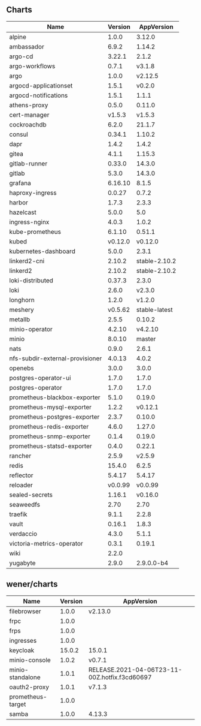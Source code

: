 ## Charts

| Name | Version | AppVersion |
|------|---------|------------|
| alpine | 1.0.0 | 3.12.0 |
| ambassador | 6.9.2 | 1.14.2 |
| argo-cd | 3.22.1 | 2.1.2 |
| argo-workflows | 0.7.1 | v3.1.8 |
| argo | 1.0.0 | v2.12.5 |
| argocd-applicationset | 1.5.1 | v0.2.0 |
| argocd-notifications | 1.5.1 | 1.1.1 |
| athens-proxy | 0.5.0 | 0.11.0 |
| cert-manager | v1.5.3 | v1.5.3 |
| cockroachdb | 6.2.0 | 21.1.7 |
| consul | 0.34.1 | 1.10.2 |
| dapr | 1.4.2 | 1.4.2 |
| gitea | 4.1.1 | 1.15.3 |
| gitlab-runner | 0.33.0 | 14.3.0 |
| gitlab | 5.3.0 | 14.3.0 |
| grafana | 6.16.10 | 8.1.5 |
| haproxy-ingress | 0.0.27 | 0.7.2 |
| harbor | 1.7.3 | 2.3.3 |
| hazelcast | 5.0.0 | 5.0 |
| ingress-nginx | 4.0.3 | 1.0.2 |
| kube-prometheus | 6.1.10 | 0.51.1 |
| kubed | v0.12.0 | v0.12.0 |
| kubernetes-dashboard | 5.0.0 | 2.3.1 |
| linkerd2-cni | 2.10.2 | stable-2.10.2 |
| linkerd2 | 2.10.2 | stable-2.10.2 |
| loki-distributed | 0.37.3 | 2.3.0 |
| loki | 2.6.0 | v2.3.0 |
| longhorn | 1.2.0 | v1.2.0 |
| meshery | v0.5.62 | stable-latest |
| metallb | 2.5.5 | 0.10.2 |
| minio-operator | 4.2.10 | v4.2.10 |
| minio | 8.0.10 | master |
| nats | 0.9.0 | 2.6.1 |
| nfs-subdir-external-provisioner | 4.0.13 | 4.0.2 |
| openebs | 3.0.0 | 3.0.0 |
| postgres-operator-ui | 1.7.0 | 1.7.0 |
| postgres-operator | 1.7.0 | 1.7.0 |
| prometheus-blackbox-exporter | 5.1.0 | 0.19.0 |
| prometheus-mysql-exporter | 1.2.2 | v0.12.1 |
| prometheus-postgres-exporter | 2.3.7 | 0.10.0 |
| prometheus-redis-exporter | 4.6.0 | 1.27.0 |
| prometheus-snmp-exporter | 0.1.4 | 0.19.0 |
| prometheus-statsd-exporter | 0.4.0 | 0.22.1 |
| rancher | 2.5.9 | v2.5.9 |
| redis | 15.4.0 | 6.2.5 |
| reflector | 5.4.17 | 5.4.17 |
| reloader | v0.0.99 | v0.0.99 |
| sealed-secrets | 1.16.1 | v0.16.0 |
| seaweedfs | 2.70 | 2.70 |
| traefik | 9.1.1 | 2.2.8 |
| vault | 0.16.1 | 1.8.3 |
| verdaccio | 4.3.0 | 5.1.1 |
| victoria-metrics-operator | 0.3.1 | 0.19.1 |
| wiki | 2.2.0 |  |
| yugabyte | 2.9.0 | 2.9.0.0-b4 |

## wener/charts

| Name | Version | AppVersion |
|------|---------|------------|
| filebrowser | 1.0.0 | v2.13.0 |
| frpc | 1.0.0 |  |
| frps | 1.0.0 |  |
| ingresses | 1.0.0 |  |
| keycloak | 15.0.2 | 15.0.1 |
| minio-console | 1.0.2 | v0.7.1 |
| minio-standalone | 1.0.1 | RELEASE.2021-04-06T23-11-00Z.hotfix.f3cd60697 |
| oauth2-proxy | 1.0.1 | v7.1.3 |
| prometheus-target | 1.0.0 |  |
| samba | 1.0.0 | 4.13.3 |
